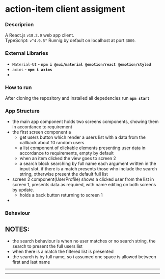 # action-item client assigment

### Descriprion
A React.js `v18.2.0` web app client.\
TypeScript: `v^4.9.5"`
Runnig by default on localhost at port `3000`.

### External Libraries
* `Material-UI` - **`npm i @mui/material @emotion/react @emotion/styled`**
* `axios` - **`npm i axios`**
* 
### How to run
After cloning the repository and installed all depedencies run **`npm start`**

### App Structure
* the main app component holds two screens components, showing them in accordance to requirement
* the first screen component a 
    * get users button which render a users list with a data from the callback about 10 random users
    * a list component of clickable elements presenting user data in accordance to requirements, empty by default
    * when an item clicked the view goes to screen 2
    * a search block searching by full name each argument written in the input slot, if there is a match presents those who include the search string, otherwise present the default full list
* screen 2 component(UserProfile) shows a clicked user from the list in screen 1, presents data as required, with name editing on both screens by update.
    * holds a back button returning to screen 1
* 

### Behaviour



## **NOTES:** 
* the search behaviour is when no user matches or no search string, the search to present the full users list
* when there is a match the filtered list is presented
* the search is by full name, so i assumed one space is allowed between first and last name
---

---
